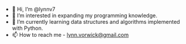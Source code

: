 - 👋 Hi, I’m @lynnv7
- 👀 I’m interested in expanding my programming knowledge.
- 🌱 I’m currently learning data structures and algorithms implemented with Python. 
- 📫 How to reach me - lynn.vorwick@gmail.com

<!---
lynnv7/lynnv7 is a ✨ special ✨ repository because its `README.md` (this file) appears on your GitHub profile.
You can click the Preview link to take a look at your changes.
--->
